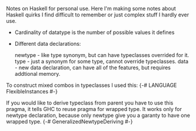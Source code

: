 Notes on Haskell for personal use.
Here I'm making some notes about Haskell quirks I find difficult to remember or just complex stuff I hardly ever use.

- Cardinality of datatype is the number of possible values it defines

- Different data declarations:

  newtype - like type synonym, but can have typeclasses overrided for it.
  type - just a synonym for some type, cannot override typeclasses.
  data - new data declaration, can have all of the features, but requires addtional memory.

To construct mixed combos in typeclasses I used this:
{-# LANGUAGE FlexibleInstances #-}

If you would like to derive typeclass from parent you have to use this pragma, it tells GHC to reuse pragma for wrapped type. It works only for newtype declaration, because only newtype give you a garanty to have one wrapped type.
{-# GeneralizedNewtypeDeriving #-} 
